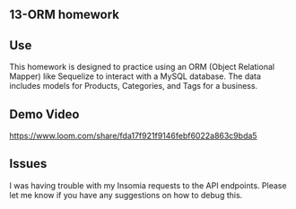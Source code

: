 ## 13-ORM homework

## Use
This homework is designed to practice using an ORM (Object Relational Mapper) like Sequelize to interact with a MySQL database.
The data includes models for Products, Categories, and Tags for a business.

## Demo Video
https://www.loom.com/share/fda17f921f9146febf6022a863c9bda5

## Issues
I was having trouble with my Insomia requests to the API endpoints. Please let me know if you have any suggestions on how to debug this.

